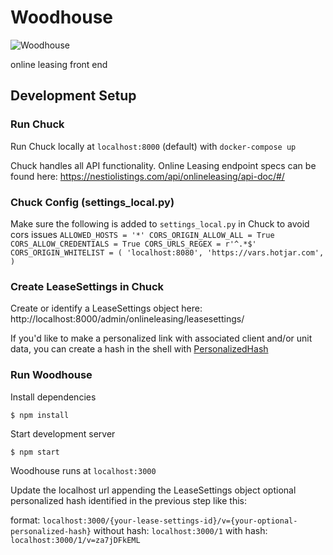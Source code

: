 # Woodhouse

![Woodhouse](https://i2.wp.com/www.bubbleblabber.com/wp-content/uploads/2015/06/Woodhouse.jpg)

online leasing front end

## Development Setup


### Run Chuck

Run Chuck locally at `localhost:8000` (default) with `docker-compose up`

Chuck handles all API functionality. Online Leasing endpoint specs can be found here:
https://nestiolistings.com/api/onlineleasing/api-doc/#/

### Chuck Config (settings_local.py)

Make sure the following is added to `settings_local.py` in Chuck to avoid cors issues
`
ALLOWED_HOSTS = '*'
CORS_ORIGIN_ALLOW_ALL = True
CORS_ALLOW_CREDENTIALS = True
CORS_URLS_REGEX = r'^.*$'
CORS_ORIGIN_WHITELIST = (
    'localhost:8080',
    'https://vars.hotjar.com',
)
`

### Create LeaseSettings in Chuck

Create or identify a LeaseSettings object here: http://localhost:8000/admin/onlineleasing/leasesettings/

If you'd like to make a personalized link with associated client and/or unit data, you can create a hash in the shell with [PersonalizedHash](https://github.com/Nestio/chuck/blob/d6eadddac786af3a0af4acdaf017f1c5fc64a954/chuck/onlineleasing/utils.py#L6)


### Run Woodhouse

Install dependencies

    $ npm install

Start development server 

    $ npm start

Woodhouse runs at `localhost:3000`

Update the localhost url appending the LeaseSettings object optional personalized hash identified in the previous step like this:

format: `localhost:3000/{your-lease-settings-id}/v={your-optional-personalized-hash}`
without hash: `localhost:3000/1`
with hash: `localhost:3000/1/v=za7jDFkEML`
